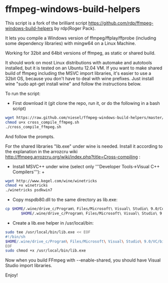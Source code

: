 ffmpeg-windows-build-helpers
============================

This script is a fork of the brilliant script https://github.com/rdp/ffmpeg-windows-build-helpers by rdp(Roger Pack). 

It lets you compile a Windows version of ffmpeg/ffplay/ffprobe (including some dependency libraries) with mingw64 on a Linux Machine.

Working for 32bit and 64bit versions of ffmpeg, as static or shared build.

It should work on most Linux distributions with automake and autotools installed, but it is tested on an Ubuntu 12.04 VM. 
If you want to make shared build of ffmpeg including the MSVC import libraries, it's easier to use a 32bit OS,
because you don't have to deal with wine prefixes. Just install wine "sudo apt-get install wine" and follow the instructions below.

To run the script:

- First download it (git clone the repo, run it, or do the following in a bash script)

```bash
wget https://raw.github.com/niesel/ffmpeg-windows-build-helpers/master/cross_compile_ffmpeg.sh -O cross_compile_ffmpeg.sh
chmod u+x cross_compile_ffmpeg.sh
./cross_compile_ffmpeg.sh
```
And follow the prompts.

For the shared libraries "lib.exe" under wine is needed.
Install it according to the explanation in the arrozcru wiki
http://ffmpeg.arrozcru.org/wiki/index.php?title=Cross-compiling :

* Install MSVC++ under wine (select only '''Developer Tools->Visual C++ Compilers'''):                                                                    + 
```bash
wget http://www.kegel.com/wine/winetricks
chmod +x winetricks
./winetricks psdkwin7
```

* Copy mspdb80.dll to the same directory as lib.exe:
```bash
cp $HOME/.wine/drive_c/Program\ Files/Microsoft\ Visual\ Studio\ 9.0/Common7/IDE/mspdb80.dll \
       $HOME/.wine/drive_c/Program\ Files/Microsoft\ Visual\ Studio\ 9.0/VC/bin/
```

* Create a lib.exe helper in /usr/local/bin:
```bash
sudo tee /usr/local/bin/lib.exe << EOF
#!/bin/sh
$HOME/.wine/drive_c/Program\ Files/Microsoft\ Visual\ Studio\ 9.0/VC/bin/lib.exe \$*
EOF
sudo chmod +x /usr/local/bin/lib.exe
```

Now when you build FFmpeg with --enable-shared, you should have Visual Studio import libraries.

Enjoy!


